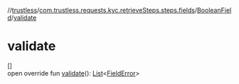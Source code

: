 //[trustless](../../../index.md)/[com.trustless.requests.kyc.retrieveSteps.steps.fields](../index.md)/[BooleanField](index.md)/[validate](validate.md)

# validate

[]\
open override fun [validate](validate.md)(): [List](https://kotlinlang.org/api/latest/jvm/stdlib/kotlin.collections/-list/index.html)&lt;[FieldError](../-field-error/index.md)&gt;
